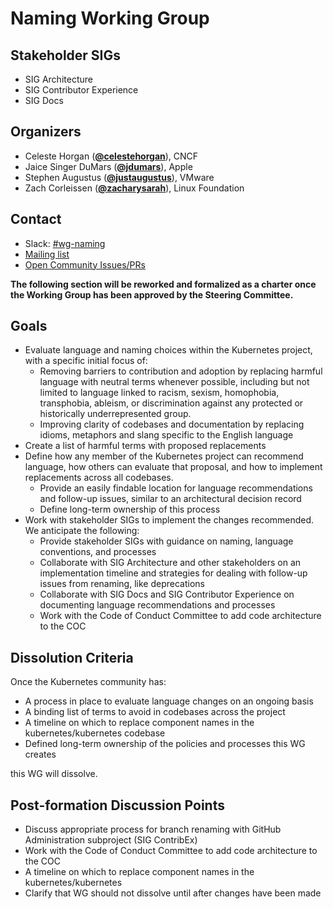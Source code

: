 <!---
This is an autogenerated file!

Please do not edit this file directly, but instead make changes to the
sigs.yaml file in the project root.

To understand how this file is generated, see https://git.k8s.io/community/generator/README.md
--->
# Naming Working Group


## Stakeholder SIGs
* SIG Architecture
* SIG Contributor Experience
* SIG Docs



## Organizers

* Celeste Horgan (**[@celestehorgan](https://github.com/celestehorgan)**), CNCF
* Jaice Singer DuMars (**[@jdumars](https://github.com/jdumars)**), Apple
* Stephen Augustus (**[@justaugustus](https://github.com/justaugustus)**), VMware
* Zach Corleissen (**[@zacharysarah](https://github.com/zacharysarah)**), Linux Foundation

## Contact
- Slack: [#wg-naming](https://kubernetes.slack.com/messages/wg-naming)
- [Mailing list](https://groups.google.com/forum/#!forum/kubernetes-wg-naming)
- [Open Community Issues/PRs](https://github.com/kubernetes/community/labels/wg%2Fnaming)
<!-- BEGIN CUSTOM CONTENT -->

**The following section will be reworked and formalized as a charter once the
Working Group has been approved by the Steering Committee.**

## Goals

- Evaluate language and naming choices within the Kubernetes project, with
  a specific initial focus of:
  - Removing barriers to contribution and adoption by replacing harmful language with neutral terms whenever possible, including but not limited to language linked to racism, sexism, homophobia, transphobia, ableism, or discrimination against any protected or historically underrepresented group.
  - Improving clarity of codebases and documentation by replacing idioms,
    metaphors and slang specific to the English language
- Create a list of harmful terms with proposed replacements
- Define how any member of the Kubernetes project can
  recommend language, how others can evaluate that proposal, and how to 
  implement replacements across all codebases.
  - Provide an easily findable location for language recommendations and
    follow-up issues, similar to an architectural decision record
  - Define long-term ownership of this process
- Work with stakeholder SIGs to implement the changes recommended. We
  anticipate the following:
  - Provide stakeholder SIGs with guidance on naming, language conventions, and
    processes
  - Collaborate with SIG Architecture and other stakeholders on an
    implementation timeline and strategies for dealing with follow-up issues
    from renaming, like deprecations
  - Collaborate with SIG Docs and SIG Contributor Experience on documenting
    language recommendations and processes
  - Work with the Code of Conduct Committee to add code architecture to the COC

## Dissolution Criteria

Once the Kubernetes community has:

- A process in place to evaluate language changes on an ongoing basis
- A binding list of terms to avoid in codebases across the project
- A timeline on which to replace component names in the kubernetes/kubernetes
  codebase
- Defined long-term ownership of the policies and processes this WG creates

this WG will dissolve.

## Post-formation Discussion Points

- Discuss appropriate process for branch renaming with GitHub Administration
  subproject (SIG ContribEx)
- Work with the Code of Conduct Committee to add code architecture to the COC
- A timeline on which to replace component names in the kubernetes/kubernetes
- Clarify that WG should not dissolve until after changes have been made

<!-- END CUSTOM CONTENT -->

